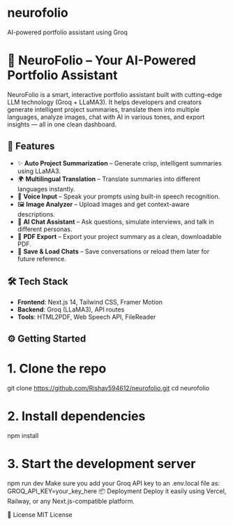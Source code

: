 # neurofolio
AI-powered portfolio assistant using Groq
# 🧠 NeuroFolio – Your AI-Powered Portfolio Assistant

NeuroFolio is a smart, interactive portfolio assistant built with cutting-edge LLM technology (Groq + LLaMA3). It helps developers and creators generate intelligent project summaries, translate them into multiple languages, analyze images, chat with AI in various tones, and export insights — all in one clean dashboard.

## 🚀 Features

- ✨ **Auto Project Summarization** – Generate crisp, intelligent summaries using LLaMA3.
- 🌍 **Multilingual Translation** – Translate summaries into different languages instantly.
- 🎤 **Voice Input** – Speak your prompts using built-in speech recognition.
- 🖼️ **Image Analyzer** – Upload images and get context-aware descriptions.
- 🤖 **AI Chat Assistant** – Ask questions, simulate interviews, and talk in different personas.
- 📄 **PDF Export** – Export your project summary as a clean, downloadable PDF.
- 💬 **Save & Load Chats** – Save conversations or reload them later for future reference.

## 🛠️ Tech Stack

- **Frontend**: Next.js 14, Tailwind CSS, Framer Motion
- **Backend**: Groq (LLaMA3), API routes
- **Tools**: HTML2PDF, Web Speech API, FileReader

## ⚙️ Getting Started

# 1. Clone the repo
git clone https://github.com/Rishav594612/neurofolio.git
cd neurofolio

# 2. Install dependencies
npm install

# 3. Start the development server
npm run dev
Make sure you add your Groq API key to an .env.local file as:
GROQ_API_KEY=your_key_here
📦 Deployment
Deploy it easily using Vercel, Railway, or any Next.js-compatible platform.

📄 License
MIT License
